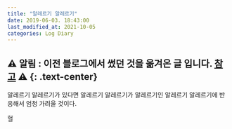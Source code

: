 ```yaml
---
title: "알레르기 알레르기"
date: 2019-06-03. 18:43:00
last_modified_at: 2021-10-05
categories: Log Diary
---
```

⚠ **알림** : 이전 블로그에서 썼던 것을 옮겨온 글 입니다. [참고](https://ttmdacl.github.io/log/diary/hello-blog/) ⚠
{: .text-center}
---
알레르기 알레르기가 있다면 알레르기 알레르기가 알레르기인 알레르기 알레르기에 반응해서 엄청 가려울 것이다.

헐